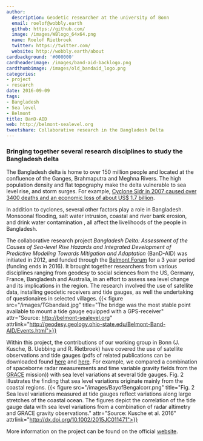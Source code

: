 ```yaml
---
author:
  description: Geodetic researcher at the university of Bonn
  email: roelof@wobbly.earth
  github: https://github.com/
  image: /images/WBlogo_64x64.png
  name: Roelof Rietbroek
  twitter: https://twitter.com/
  website: http://wobbly.earth/about
cardbackground: '#000000'
cardheaderimage: /images/band-aid-backlogo.png
cardthumbimage: /images/old_bandaid_logo.png
categories:
- project
- research
date: 2016-09-09
tags:
- Bangladesh
- Sea level
- Belmont
title: BanD-AID
web: http://belmont-sealevel.org
tweetshare: Collaborative research in the Bangladesh Delta
---
```


### Bringing together several research disciplines to study the Bangladesh delta 
The Bangladesh delta is home to over 150 million people and located at the confluence of the Ganges, Brahmaputra and Meghna Rivers. The high population density and flat topography make the delta vulnerable to sea level rise, and storm surges. For example, [Cyclone Sidr in 2007 caused over 3400 deaths and an economic loss of about US$ 1.7 billion](http://reliefweb.int/report/bangladesh/cyclone-sidr-bangladesh-damage-loss-and-needs-assessment-disaster-recovery-and). 

In addition to cyclones, several other factors play a role in Bangladesh. Monsoonal flooding, salt water intrusion, coastal and river bank erosion, and drink water contamination , all affect the livelihoods of the people in Bangladesh. 

The collaborative research project *Bangladesh Delta: Assessment of the Causes of Sea-level Rise Hazards and Integrated Development of Predictive Modeling Towards Mitigation and Adaptation* (BanD-AID) was initiated in 2012, and funded through the [Belmont Forum](https://belmontforum.org) for a 3 year period (funding ends in 2016). It brought together researchers from various disciplines ranging from geodesy to social sciences from the US, Germany, France, Bangladesh and Australia, in an effort to assess sea level change and its implications in the region. The research involved the use of satellite data, installing geodetic receivers and tide gauges, as well the undertaking of questionaires in selected villages. 
{{< figure src="/images/TGbandaid.jpg" title="The bridge was the most stable point available to mount a tide gauge equipped with a GPS-receiver" attr="Source: http://belmont-sealevel.org" attrlink="http://geodesy.geology.ohio-state.edu/Belmont-Band-AID/Events.html">}}

Within this project, the contributions of our working group in Bonn (J. Kusche, B. Uebbing and R. Rietbroek) have covered the use of satellite observations and tide gauges (pdfs of related publications can be downloaded found [here](/data/Kusche2015_finalMS.pdf) and [here](http://localhost:1313/data/PNAS-2016-Rietbroek-1519132113+SI.pdf). For example, we compared a combination of spaceborne radar measurements and time variable gravity fields from the [GRACE](http://grace.jpl.nasa.gov/mission/grace/) mission)) with sea level variations at several tide gauges. Fig. 2 illustrates the finding that sea level variations originate mainly from the coastal regions.
{{< figure src="/images/BayofBengalcorr.png" title="Fig. 2 Sea level variations measured at tide gauges reflect variations along large stretches of the coastal ocean. The figures depict the correlation of the tide gauge data with sea level variations from a combination of radar altimetry and GRACE gravity observations." attr="Source: Kusche et al. 2016" attrlink="http://dx.doi.org/10.1002/2015JC011471">}} 

More information on the project can be found on the official [website](http://belmont-sealevel.org).
